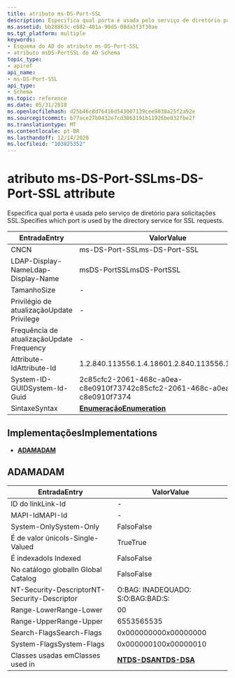```yaml
---
title: atributo ms-DS-Port-SSL
description: Especifica qual porta é usada pelo serviço de diretório para solicitações SSL.
ms.assetid: bb28863c-e882-401a-90d5-08da3f3f30ae
ms.tgt_platform: multiple
keywords:
- Esquema do AD do atributo ms-DS-Port-SSL
- atributo msDS-PortSSL do AD Schema
topic_type:
- apiref
api_name:
- ms-DS-Port-SSL
api_type:
- Schema
ms.topic: reference
ms.date: 05/31/2018
ms.openlocfilehash: d25b46c8d76416d543007139cee8038a25f2a92e
ms.sourcegitcommit: b77ace27b0432e7cd3863191b11926be032fbe2f
ms.translationtype: MT
ms.contentlocale: pt-BR
ms.lasthandoff: 12/14/2020
ms.locfileid: "103825352"
---
```

# <a name="ms-ds-port-ssl-attribute"></a><span data-ttu-id="74c6d-105">atributo ms-DS-Port-SSL</span><span class="sxs-lookup"><span data-stu-id="74c6d-105">ms-DS-Port-SSL attribute</span></span>

<span data-ttu-id="74c6d-106">Especifica qual porta é usada pelo serviço de diretório para solicitações SSL.</span><span class="sxs-lookup"><span data-stu-id="74c6d-106">Specifies which port is used by the directory service for SSL requests.</span></span>



| <span data-ttu-id="74c6d-107">Entrada</span><span class="sxs-lookup"><span data-stu-id="74c6d-107">Entry</span></span> | <span data-ttu-id="74c6d-108">Valor</span><span class="sxs-lookup"><span data-stu-id="74c6d-108">Value</span></span> |
|-------------------|--------------------------------------|
| <span data-ttu-id="74c6d-109">CN</span><span class="sxs-lookup"><span data-stu-id="74c6d-109">CN</span></span>                | <span data-ttu-id="74c6d-110">ms-DS-Port-SSL</span><span class="sxs-lookup"><span data-stu-id="74c6d-110">ms-DS-Port-SSL</span></span>                       |
| <span data-ttu-id="74c6d-111">LDAP-Display-Name</span><span class="sxs-lookup"><span data-stu-id="74c6d-111">Ldap-Display-Name</span></span> | <span data-ttu-id="74c6d-112">msDS-PortSSL</span><span class="sxs-lookup"><span data-stu-id="74c6d-112">msDS-PortSSL</span></span>                         |
| <span data-ttu-id="74c6d-113">Tamanho</span><span class="sxs-lookup"><span data-stu-id="74c6d-113">Size</span></span>              | \-                                   |
| <span data-ttu-id="74c6d-114">Privilégio de atualização</span><span class="sxs-lookup"><span data-stu-id="74c6d-114">Update Privilege</span></span>  | \-                                   |
| <span data-ttu-id="74c6d-115">Frequência de atualização</span><span class="sxs-lookup"><span data-stu-id="74c6d-115">Update Frequency</span></span>  | \-                                   |
| <span data-ttu-id="74c6d-116">Attribute-Id</span><span class="sxs-lookup"><span data-stu-id="74c6d-116">Attribute-Id</span></span>      | <span data-ttu-id="74c6d-117">1.2.840.113556.1.4.1860</span><span class="sxs-lookup"><span data-stu-id="74c6d-117">1.2.840.113556.1.4.1860</span></span>              |
| <span data-ttu-id="74c6d-118">System-ID-GUID</span><span class="sxs-lookup"><span data-stu-id="74c6d-118">System-Id-Guid</span></span>    | <span data-ttu-id="74c6d-119">2c85cfc2-2061-468c-a0ea-c8e0910f7374</span><span class="sxs-lookup"><span data-stu-id="74c6d-119">2c85cfc2-2061-468c-a0ea-c8e0910f7374</span></span> |
| <span data-ttu-id="74c6d-120">Sintaxe</span><span class="sxs-lookup"><span data-stu-id="74c6d-120">Syntax</span></span>            | [<span data-ttu-id="74c6d-121">**Enumeração**</span><span class="sxs-lookup"><span data-stu-id="74c6d-121">**Enumeration**</span></span>](s-enumeration.md) |



## <a name="implementations"></a><span data-ttu-id="74c6d-122">Implementações</span><span class="sxs-lookup"><span data-stu-id="74c6d-122">Implementations</span></span>

-   [<span data-ttu-id="74c6d-123">**ADAM**</span><span class="sxs-lookup"><span data-stu-id="74c6d-123">**ADAM**</span></span>](#adam)

## <a name="adam"></a><span data-ttu-id="74c6d-124">ADAM</span><span class="sxs-lookup"><span data-stu-id="74c6d-124">ADAM</span></span>



| <span data-ttu-id="74c6d-125">Entrada</span><span class="sxs-lookup"><span data-stu-id="74c6d-125">Entry</span></span> | <span data-ttu-id="74c6d-126">Valor</span><span class="sxs-lookup"><span data-stu-id="74c6d-126">Value</span></span> |
|------------------------|------------------------------------------|
| <span data-ttu-id="74c6d-127">ID do link</span><span class="sxs-lookup"><span data-stu-id="74c6d-127">Link-Id</span></span>                | \-                                       |
| <span data-ttu-id="74c6d-128">MAPI-Id</span><span class="sxs-lookup"><span data-stu-id="74c6d-128">MAPI-Id</span></span>                | \-                                       |
| <span data-ttu-id="74c6d-129">System-Only</span><span class="sxs-lookup"><span data-stu-id="74c6d-129">System-Only</span></span>            | <span data-ttu-id="74c6d-130">Falso</span><span class="sxs-lookup"><span data-stu-id="74c6d-130">False</span></span>                                    |
| <span data-ttu-id="74c6d-131">É de valor único</span><span class="sxs-lookup"><span data-stu-id="74c6d-131">Is-Single-Valued</span></span>       | <span data-ttu-id="74c6d-132">True</span><span class="sxs-lookup"><span data-stu-id="74c6d-132">True</span></span>                                     |
| <span data-ttu-id="74c6d-133">É indexado</span><span class="sxs-lookup"><span data-stu-id="74c6d-133">Is Indexed</span></span>             | <span data-ttu-id="74c6d-134">Falso</span><span class="sxs-lookup"><span data-stu-id="74c6d-134">False</span></span>                                    |
| <span data-ttu-id="74c6d-135">No catálogo global</span><span class="sxs-lookup"><span data-stu-id="74c6d-135">In Global Catalog</span></span>      | <span data-ttu-id="74c6d-136">Falso</span><span class="sxs-lookup"><span data-stu-id="74c6d-136">False</span></span>                                    |
| <span data-ttu-id="74c6d-137">NT-Security-Descriptor</span><span class="sxs-lookup"><span data-stu-id="74c6d-137">NT-Security-Descriptor</span></span> | <span data-ttu-id="74c6d-138">O:BAG: INADEQUADO: S:</span><span class="sxs-lookup"><span data-stu-id="74c6d-138">O:BAG:BAD:S:</span></span>                             |
| <span data-ttu-id="74c6d-139">Range-Lower</span><span class="sxs-lookup"><span data-stu-id="74c6d-139">Range-Lower</span></span>            | <span data-ttu-id="74c6d-140">0</span><span class="sxs-lookup"><span data-stu-id="74c6d-140">0</span></span>                                        |
| <span data-ttu-id="74c6d-141">Range-Upper</span><span class="sxs-lookup"><span data-stu-id="74c6d-141">Range-Upper</span></span>            | <span data-ttu-id="74c6d-142">65535</span><span class="sxs-lookup"><span data-stu-id="74c6d-142">65535</span></span>                                    |
| <span data-ttu-id="74c6d-143">Search-Flags</span><span class="sxs-lookup"><span data-stu-id="74c6d-143">Search-Flags</span></span>           | <span data-ttu-id="74c6d-144">0x00000000</span><span class="sxs-lookup"><span data-stu-id="74c6d-144">0x00000000</span></span>                               |
| <span data-ttu-id="74c6d-145">System-Flags</span><span class="sxs-lookup"><span data-stu-id="74c6d-145">System-Flags</span></span>           | <span data-ttu-id="74c6d-146">0x00000010</span><span class="sxs-lookup"><span data-stu-id="74c6d-146">0x00000010</span></span>                               |
| <span data-ttu-id="74c6d-147">Classes usadas em</span><span class="sxs-lookup"><span data-stu-id="74c6d-147">Classes used in</span></span>        | [<span data-ttu-id="74c6d-148">**NTDS-DSA**</span><span class="sxs-lookup"><span data-stu-id="74c6d-148">**NTDS-DSA**</span></span>](c-ntdsdsa.md)<br/> |



 

 





